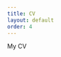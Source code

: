 ```yaml
---
title: CV
layout: default
order: 4
---
```


<html>
    <body>
        <div class="container">
            <div class="blurb">
                <p> My CV </p>
            </div><!-- /.blurb -->
        </div><!-- /.container -->
    </body>
</html>
